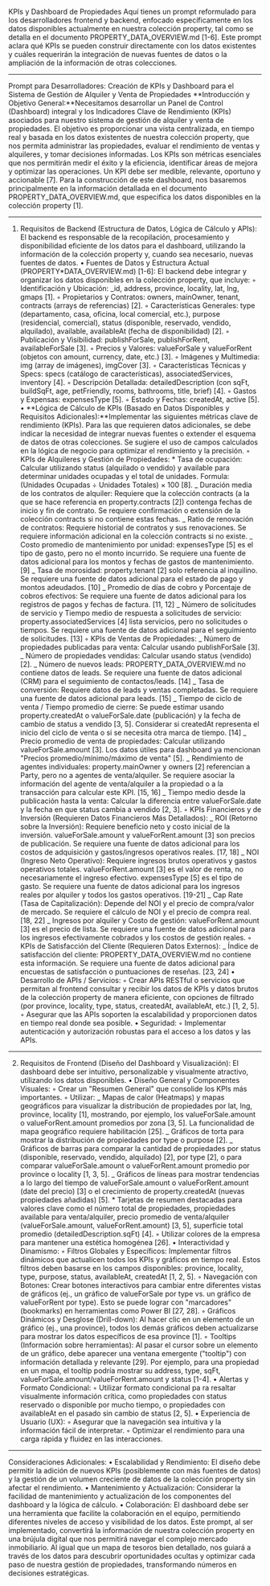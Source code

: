 KPIs y Dashboard de Propiedades
Aquí tienes un prompt reformulado para los desarrolladores frontend y backend, enfocado específicamente en los datos disponibles actualmente en nuestra colección property, tal como se detalla en el documento PROPERTY_DATA_OVERVIEW.md [1-6].
Este prompt aclara qué KPIs se pueden construir directamente con los datos existentes y cuáles requerirán la integración de nuevas fuentes de datos o la ampliación de la información de otras colecciones.

---

Prompt para Desarrolladores: Creación de KPIs y Dashboard para el Sistema de Gestión de Alquiler y Venta de Propiedades
**Introducción y Objetivo General:**Necesitamos desarrollar un Panel de Control (Dashboard) integral y los Indicadores Clave de Rendimiento (KPIs) asociados para nuestro sistema de gestión de alquiler y venta de propiedades. El objetivo es proporcionar una vista centralizada, en tiempo real y basada en los datos existentes de nuestra colección property, que nos permita administrar las propiedades, evaluar el rendimiento de ventas y alquileres, y tomar decisiones informadas. Los KPIs son métricas esenciales que nos permitirán medir el éxito y la eficiencia, identificar áreas de mejora y optimizar las operaciones. Un KPI debe ser medible, relevante, oportuno y accionable [7].
Para la construcción de este dashboard, nos basaremos principalmente en la información detallada en el documento PROPERTY_DATA_OVERVIEW.md, que especifica los datos disponibles en la colección property [1].

---

1. Requisitos de Backend (Estructura de Datos, Lógica de Cálculo y APIs):
   El backend es responsable de la recopilación, procesamiento y disponibilidad eficiente de los datos para el dashboard, utilizando la información de la colección property y, cuando sea necesario, nuevas fuentes de datos.
   • Fuentes de Datos y Estructura Actual (PROPERTY*DATA_OVERVIEW.md) [1-6]: El backend debe integrar y organizar los datos disponibles en la colección property, que incluye:
   ◦ Identificación y Ubicación: \_id, address, province, locality, lat, lng, gmaps [1].
   ◦ Propietarios y Contratos: owners, mainOwner, tenant, contracts (arrays de referencias) [2].
   ◦ Características Generales: type (departamento, casa, oficina, local comercial, etc.), purpose (residencial, comercial), status (disponible, reservado, vendido, alquilado), available, availableAt (fecha de disponibilidad) [2].
   ◦ Publicación y Visibilidad: publishForSale, publishForRent, availableForSale [3].
   ◦ Precios y Valores: valueForSale y valueForRent (objetos con amount, currency, date, etc.) [3].
   ◦ Imágenes y Multimedia: img (array de imágenes), imgCover [3].
   ◦ Características Técnicas y Specs: specs (catálogo de características), associatedServices, inventory [4].
   ◦ Descripción Detallada: detailedDescription (con sqFt, buildSqFt, age, petFriendly, rooms, bathrooms, title, brief) [4].
   ◦ Gastos y Expensas: expensesType [5].
   ◦ Estado y Fechas: createdAt, active [5].
   • **Lógica de Cálculo de KPIs (Basado en Datos Disponibles y Requisitos Adicionales):**Implementar las siguientes métricas clave de rendimiento (KPIs). Para las que requieren datos adicionales, se debe indicar la necesidad de integrar nuevas fuentes o extender el esquema de datos de otras colecciones. Se sugiere el uso de campos calculados en la lógica de negocio para optimizar el rendimiento y la precisión.
   ◦ KPIs de Alquileres y Gestión de Propiedades: * Tasa de ocupación: Calcular utilizando status (alquilado o vendido) y available para determinar unidades ocupadas y el total de unidades. Formula: (Unidades Ocupadas ÷ Unidades Totales) × 100 [8]. _ Duración media de los contratos de alquiler: Requiere que la colección contracts (a la que se hace referencia en property.contracts [2]) contenga fechas de inicio y fin de contrato. Se requiere confirmación o extensión de la colección contracts si no contiene estas fechas. _ Ratio de renovación de contratos: Requiere historial de contratos y sus renovaciones. Se requiere información adicional en la colección contracts si no existe. _ Costo promedio de mantenimiento por unidad: expensesType [5] es el tipo de gasto, pero no el monto incurrido. Se requiere una fuente de datos adicional para los montos y fechas de gastos de mantenimiento. [9] _ Tasa de morosidad: property.tenant [2] solo referencia al inquilino. Se requiere una fuente de datos adicional para el estado de pago y montos adeudados. [10] _ Promedio de días de cobro y Porcentaje de cobros efectivos: Se requiere una fuente de datos adicional para los registros de pagos y fechas de factura. [11, 12] _ Número de solicitudes de servicio y Tiempo medio de respuesta a solicitudes de servicio: property.associatedServices [4] lista servicios, pero no solicitudes o tiempos. Se requiere una fuente de datos adicional para el seguimiento de solicitudes. [13]
   ◦ KPIs de Ventas de Propiedades: _ Número de propiedades publicadas para venta: Calcular usando publishForSale [3]. _ Número de propiedades vendidas: Calcular usando status (vendido) [2]. _ Número de nuevos leads: PROPERTY_DATA_OVERVIEW.md no contiene datos de leads. Se requiere una fuente de datos adicional (CRM) para el seguimiento de contactos/leads. [14] _ Tasa de conversión: Requiere datos de leads y ventas completadas. Se requiere una fuente de datos adicional para leads. [15] _ Tiempo de ciclo de venta / Tiempo promedio de cierre: Se puede estimar usando property.createdAt o valueForSale.date (publicación) y la fecha de cambio de status a vendido [3, 5]. Considerar si createdAt representa el inicio del ciclo de venta o si se necesita otra marca de tiempo. [14] _ Precio promedio de venta de propiedades: Calcular utilizando valueForSale.amount [3]. Los datos útiles para dashboard ya mencionan "Precios promedio/mínimo/máximo de venta" [5]. _ Rendimiento de agentes individuales: property.mainOwner y owners [2] referencian a Party, pero no a agentes de venta/alquiler. Se requiere asociar la información del agente de venta/alquiler a la propiedad o a la transacción para calcular este KPI. [15, 16] _ Tiempo medio desde la publicación hasta la venta: Calcular la diferencia entre valueForSale.date y la fecha en que status cambia a vendido [2, 3].
   ◦ KPIs Financieros y de Inversión (Requieren Datos Financieros Más Detallados): _ ROI (Retorno sobre la Inversión): Requiere beneficio neto y costo inicial de la inversión. valueForSale.amount y valueForRent.amount [3] son precios de publicación. Se requiere una fuente de datos adicional para los costos de adquisición y gastos/ingresos operativos reales. [17, 18] _ NOI (Ingreso Neto Operativo): Requiere ingresos brutos operativos y gastos operativos totales. valueForRent.amount [3] es el valor de renta, no necesariamente el ingreso efectivo. expensesType [5] es el tipo de gasto. Se requiere una fuente de datos adicional para los ingresos reales por alquiler y todos los gastos operativos. [19-21] _ Cap Rate (Tasa de Capitalización): Depende del NOI y el precio de compra/valor de mercado. Se requiere el cálculo de NOI y el precio de compra real. [18, 22] _ Ingresos por alquiler y Costo de gestión: valueForRent.amount [3] es el precio de lista. Se requiere una fuente de datos adicional para los ingresos efectivamente cobrados y los costos de gestión reales.
   ◦ KPIs de Satisfacción del Cliente (Requieren Datos Externos): \_ Índice de satisfacción del cliente: PROPERTY_DATA_OVERVIEW.md no contiene esta información. Se requiere una fuente de datos adicional para encuestas de satisfacción o puntuaciones de reseñas. [23, 24]
   • Desarrollo de APIs / Servicios:
   ◦ Crear APIs RESTful o servicios que permitan al frontend consultar y recibir los datos de KPIs y datos brutos de la colección property de manera eficiente, con opciones de filtrado (por province, locality, type, status, createdAt, availableAt, etc.) [1, 2, 5].
   ◦ Asegurar que las APIs soporten la escalabilidad y proporcionen datos en tiempo real donde sea posible.
   • Seguridad:
   ◦ Implementar autenticación y autorización robustas para el acceso a los datos y las APIs.

---

2. Requisitos de Frontend (Diseño del Dashboard y Visualización):
   El dashboard debe ser intuitivo, personalizable y visualmente atractivo, utilizando los datos disponibles.
   • Diseño General y Componentes Visuales:
   ◦ Crear un "Resumen General" que consolide los KPIs más importantes.
   ◦ Utilizar: _ Mapas de calor (Heatmaps) y mapas geográficos para visualizar la distribución de propiedades por lat, lng, province, locality [1], mostrando, por ejemplo, los valueForSale.amount o valueForRent.amount promedios por zona [3, 5]. La funcionalidad de mapa geográfico requiere habilitación [25]. _ Gráficos de torta para mostrar la distribución de propiedades por type o purpose [2]. _ Gráficos de barras para comparar la cantidad de propiedades por status (disponible, reservado, vendido, alquilado) [2], por type [2], o para comparar valueForSale.amount o valueForRent.amount promedio por province o locality [1, 3, 5]. _ Gráficos de líneas para mostrar tendencias a lo largo del tiempo de valueForSale.amount o valueForRent.amount (date del precio) [3] o el crecimiento de property.createdAt (nuevas propiedades añadidas) [5]. \* Tarjetas de resumen destacadas para valores clave como el número total de propiedades, propiedades available para venta/alquiler, precio promedio de venta/alquiler (valueForSale.amount, valueForRent.amount) [3, 5], superficie total promedio (detailedDescription.sqFt) [4].
   ◦ Utilizar colores de la empresa para mantener una estética homogénea [26].
   • Interactividad y Dinamismo:
   ◦ Filtros Globales y Específicos: Implementar filtros dinámicos que actualicen todos los KPIs y gráficos en tiempo real. Estos filtros deben basarse en los campos disponibles: province, locality, type, purpose, status, availableAt, createdAt [1, 2, 5].
   ◦ Navegación con Botones: Crear botones interactivos para cambiar entre diferentes vistas de gráficos (ej., un gráfico de valueForSale por type vs. un gráfico de valueForRent por type). Esto se puede lograr con "marcadores" (bookmarks) en herramientas como Power BI [27, 28].
   ◦ Gráficos Dinámicos y Desglose (Drill-down): Al hacer clic en un elemento de un gráfico (ej., una province), todos los demás gráficos deben actualizarse para mostrar los datos específicos de esa province [1].
   ◦ Tooltips (Información sobre herramientas): Al pasar el cursor sobre un elemento de un gráfico, debe aparecer una ventana emergente ("tooltip") con información detallada y relevante [29]. Por ejemplo, para una propiedad en un mapa, el tooltip podría mostrar su address, type, sqFt, valueForSale.amount/valueForRent.amount y status [1-4].
   • Alertas y Formato Condicional:
   ◦ Utilizar formato condicional pa
   ra resaltar visualmente información crítica, como propiedades con status reservado o disponible por mucho tiempo, o propiedades con availableAt en el pasado sin cambio de status [2, 5].
   • Experiencia de Usuario (UX):
   ◦ Asegurar que la navegación sea intuitiva y la información fácil de interpretar.
   ◦ Optimizar el rendimiento para una carga rápida y fluidez en las interacciones.

---

Consideraciones Adicionales:
• Escalabilidad y Rendimiento: El diseño debe permitir la adición de nuevos KPIs (posiblemente con más fuentes de datos) y la gestión de un volumen creciente de datos de la colección property sin afectar el rendimiento.
• Mantenimiento y Actualización: Considerar la facilidad de mantenimiento y actualización de los componentes del dashboard y la lógica de cálculo.
• Colaboración: El dashboard debe ser una herramienta que facilite la colaboración en el equipo, permitiendo diferentes niveles de acceso y visibilidad de los datos.
Este prompt, al ser implementado, convertirá la información de nuestra colección property en una brújula digital que nos permitirá navegar el complejo mercado inmobiliario. Al igual que un mapa de tesoros bien detallado, nos guiará a través de los datos para descubrir oportunidades ocultas y optimizar cada paso de nuestra gestión de propiedades, transformando números en decisiones estratégicas.
